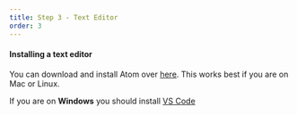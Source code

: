 ```yaml
---
title: Step 3 - Text Editor
order: 3
---
```


#### Installing a text editor

You can download and install Atom over [here](https://atom.io/). This works best if you are on Mac or Linux.

If you are on **Windows** you should install [VS Code](https://code.visualstudio.com/)
